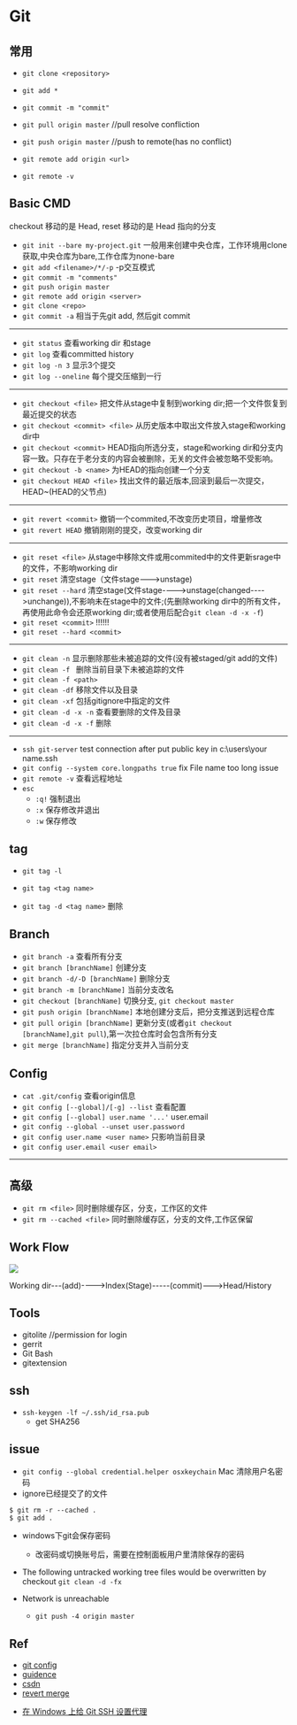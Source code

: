 # Git

## 常用

+ `git clone <repository>`
+ `git add *`
+ `git commit -m "commit"`
+ `git pull origin master`   //pull resolve confliction
+ `git push origin master` //push to remote(has no conflict)
+ `git remote add origin <url>`


+ `git remote -v`



## Basic CMD

checkout 移动的是 Head, reset 移动的是 Head 指向的分支

+ `git init --bare my-project.git`  一般用来创建中央仓库，工作环境用clone获取,中央仓库为bare,工作仓库为none-bare
+ `git add <filename>/*/-p`  -p交互模式
+ `git commit -m "comments"`
+ `git push origin master`
+ `git remote add origin <server>`
+ `git clone <repo>`
+ `git commit -a` 相当于先git add, 然后git commit
***
+ `git status` 查看working dir 和stage
+ `git log` 查看committed history
+ `git log -n 3` 显示3个提交
+ `git log --oneline` 每个提交压缩到一行
***
+ `git checkout <file>` 把文件从stage中复制到working dir;把一个文件恢复到最近提交的状态
+ `git checkout <commit> <file>` 从历史版本中取出文件放入stage和working dir中
+ `git checkout <commit>` HEAD指向所选分支，stage和working dir和分支内容一致。只存在于老分支的内容会被删除，无关的文件会被忽略不受影响。
+ `git checkout -b <name>` 为HEAD的指向创建一个分支
+ `git checkout HEAD <file>` 找出文件的最近版本,回滚到最后一次提交，HEAD~(HEAD的父节点)
***
+ `git revert <commit>` 撤销一个commited,不改变历史项目，增量修改
+ `git revert HEAD` 撤销刚刚的提交，改变working dir
***
+ `git reset <file>` 从stage中移除文件或用commited中的文件更新srage中的文件，不影响working dir
+ `git reset` 清空stage（文件stage--->unstage)
+ `git reset --hard` 清空stage(文件stage---->unstage(changed---->unchange)),不影响未在stage中的文件;(先删除working dir中的所有文件，再使用此命令会还原working dir;或者使用后配合`git clean -d -x -f`)
+ `git reset <commit>` !!!!!!
+ `git reset --hard <commit>`
***
+ `git clean -n` 显示删除那些未被追踪的文件(没有被staged/git add的文件)
+ `git clean -f ` 删除当前目录下未被追踪的文件
+ `git clean -f <path>`
+ `git clean -df` 移除文件以及目录
+ `git clean -xf` 包括gitignore中指定的文件
+ `git clean -d -x -n` 查看要删除的文件及目录
+ `git clean -d -x -f` 删除
***
+ `ssh git-server` test connection after put public key in c:\users\your name\.ssh 
+ `git config --system core.longpaths true`   fix File name too long issue
+ `git remote -v` 查看远程地址
+ `esc`
    - `:q!` 强制退出
    - `:x` 保存修改并退出
    - `:w` 保存修改

## tag

+ `git tag -l`

+ `git tag <tag name>`

+ `git tag -d <tag name>` 删除


## Branch

+ `git branch -a` 查看所有分支
+ `git branch [branchName]` 创建分支
+ `git branch -d/-D [branchName]` 删除分支
+ `git branch -m [branchName]` 当前分支改名
+ `git checkout [branchName]` 切换分支, `git checkout master`
+ `git push origin [branchName]` 本地创建分支后，把分支推送到远程仓库
+ `git pull origin [branchName]` 更新分支(或者`git checkout [branchName]`,`git pull`),第一次拉仓库时会包含所有分支
+ `git merge [branchName]` 指定分支并入当前分支


## Config

+ `cat .git/config` 查看origin信息
+ `git config [--global]/[-g] --list` 查看配置
+ `git config [--global] user.name '...'` user.email
+ `git config --global --unset user.password`
+ `git config user.name <user name>` 只影响当前目录
+ `git config user.email <user email>`

***

## 高级

+ `git rm <file>` 同时删除缓存区，分支，工作区的文件
+ `git rm --cached <file>` 同时删除缓存区，分支的文件,工作区保留

## Work Flow

![](https://github.com/yfann/TechGuidence/blob/master/img/git01.png?raw=true)

Working dir---(add)---->Index(Stage)-----(commit)--->Head/History

## Tools

+ gitolite //permission for login
+ gerrit 
+ Git Bash 
+ gitextension


## ssh
+ `ssh-keygen -lf ~/.ssh/id_rsa.pub`
    + get SHA256




## issue

+ `git config --global credential.helper osxkeychain` Mac 清除用户名密码
+ ignore已经提交了的文件

```
$ git rm -r --cached .
$ git add .
```

+ windows下git会保存密码
    + 改密码或切换账号后，需要在控制面板用户里清除保存的密码


+ The following untracked working tree files would be overwritten by checkout `git clean -d -fx`

+ Network is unreachable
    - `git push -4 origin master`

## Ref

+ [git config](http://www.cnblogs.com/wanqieddy/archive/2012/08/03/2621027.html)
+ [guidence](https://github.com/geeeeeeeeek/git-recipes/wiki)
+ [csdn](http://blog.csdn.net/codectq/article/details/50777934)
+ [revert merge](http://blog.csdn.net/hongchangfirst/article/details/49472913)
<!-- proxy -->
+ [在 Windows 上给 Git SSH 设置代理](https://walkedby.com/sshwindowsproxy/)
